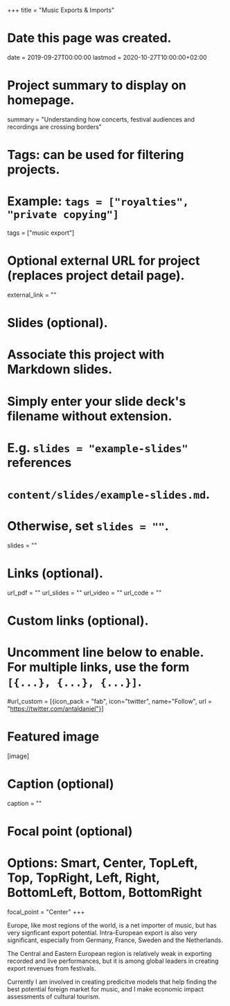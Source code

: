 +++
title = "Music Exports & Imports"

# Date this page was created.
date = 2019-09-27T00:00:00
lastmod = 2020-10-27T10:00:00+02:00

# Project summary to display on homepage.
summary = "Understanding how concerts, festival audiences and recordings are crossing borders"

# Tags: can be used for filtering projects.
# Example: `tags = ["royalties", "private copying"]`
tags = ["music export"]

# Optional external URL for project (replaces project detail page).
external_link = ""

# Slides (optional).
#   Associate this project with Markdown slides.
#   Simply enter your slide deck's filename without extension.
#   E.g. `slides = "example-slides"` references 
#   `content/slides/example-slides.md`.
#   Otherwise, set `slides = ""`.
slides = ""

# Links (optional).
url_pdf = ""
url_slides = ""
url_video = ""
url_code = ""

# Custom links (optional).
#   Uncomment line below to enable. For multiple links, use the form `[{...}, {...}, {...}]`.
#url_custom = [{icon_pack = "fab", icon="twitter", name="Follow", url = "https://twitter.com/antaldaniel"}]

# Featured image
[image]
  # Caption (optional)
  caption = ""
  
  # Focal point (optional)
  # Options: Smart, Center, TopLeft, Top, TopRight, Left, Right, BottomLeft, Bottom, BottomRight
  focal_point = "Center"
+++

Europe, like most regions of the world, is a net importer of music, but has very signficant export potential. Intra-European export is also very significant, especially from Germany, France, Sweden and the Netherlands.

The Central and Eastern European region is relatively weak in exporting recorded and live performances, but it is among global leaders in creating export revenues from festivals.

Currently I am involved in creating predicitve models that help finding the best potential foreign market for music, and I make economic impact assessments of cultural tourism.



